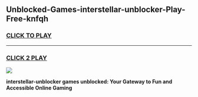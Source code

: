 
## Unblocked-Games-interstellar-unblocker-Play-Free-knfqh
<h3>
<a href="https://premium76.site?title=interstellar-unblocker&ref=21A">CLICK TO PLAY</a></h3>
<hr>

<h3>
<a href="https://premium76.site?title=interstellar-unblocker&ref=21A">CLICK 2 PLAY</a>
  
</h3>

<a href="https://premium76.site?title=interstellar-unblocker&ref=21A"><img src="https://clearcache.store/games.png"></a>


**interstellar-unblocker games unblocked: Your Gateway to Fun and Accessible Online Gaming**
